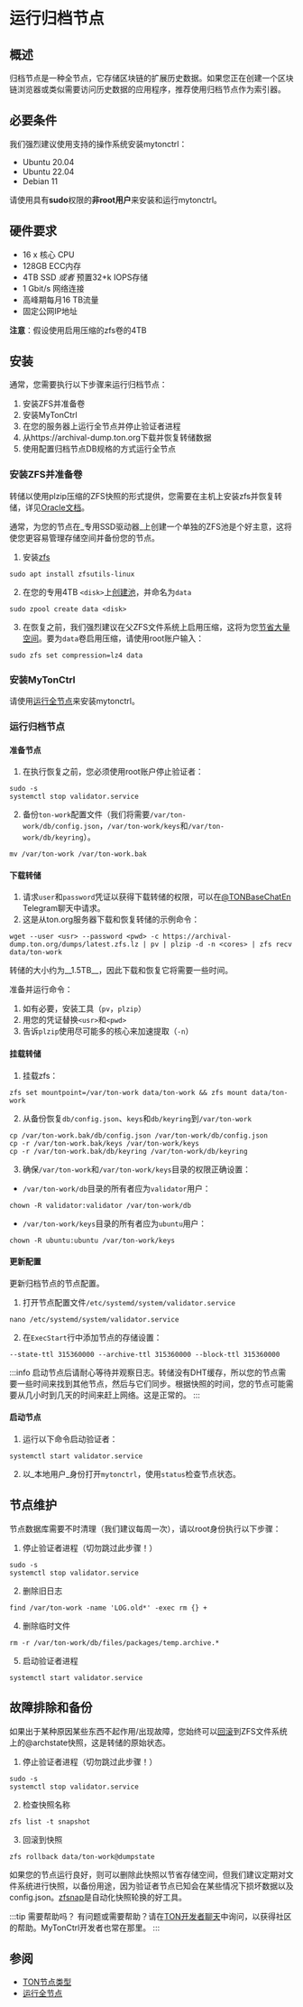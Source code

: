 # 运行归档节点

## 概述

归档节点是一种全节点，它存储区块链的扩展历史数据。如果您正在创建一个区块链浏览器或类似需要访问历史数据的应用程序，推荐使用归档节点作为索引器。

## 必要条件

我们强烈建议使用支持的操作系统安装mytonctrl：
* Ubuntu 20.04
* Ubuntu 22.04
* Debian 11

请使用具有**sudo**权限的**非root用户**来安装和运行mytonctrl。

## 硬件要求

* 16 x 核心 CPU
* 128GB ECC内存
* 4TB SSD _或者_ 预置32+k IOPS存储
* 1 Gbit/s 网络连接
* 高峰期每月16 TB流量
* 固定公网IP地址

__注意__：假设使用启用压缩的zfs卷的4TB

## 安装

通常，您需要执行以下步骤来运行归档节点：

1. 安装ZFS并准备卷
2. 安装MyTonCtrl
3. 在您的服务器上运行全节点并停止验证者进程
4. 从https://archival-dump.ton.org下载并恢复转储数据
5. 使用配置归档节点DB规格的方式运行全节点

### 安装ZFS并准备卷

转储以使用plzip压缩的ZFS快照的形式提供，您需要在主机上安装zfs并恢复转储，详见[Oracle文档](https://docs.oracle.com/cd/E23824_01/html/821-1448/gavvx.html#scrolltoc)。

通常，为您的节点在_专用SSD驱动器_上创建一个单独的ZFS池是个好主意，这将使您更容易管理存储空间并备份您的节点。

1. 安装[zfs](https://ubuntu.com/tutorials/setup-zfs-storage-pool#1-overview)
```shell
sudo apt install zfsutils-linux
```
2. 在您的专用4TB `<disk>`上[创建池](https://ubuntu.com/tutorials/setup-zfs-storage-pool#3-creating-a-zfs-pool)，并命名为`data`

```shell
sudo zpool create data <disk>
```
3. 在恢复之前，我们强烈建议在父ZFS文件系统上启用压缩，这将为您[节省大量空间](https://www.servethehome.com/the-case-for-using-zfs-compression/)。要为`data`卷启用压缩，请使用root账户输入：

```shell
sudo zfs set compression=lz4 data
```

### 安装MyTonCtrl

请使用[运行全节点](/participate/run-nodes/full-node)来安装mytonctrl。

### 运行归档节点

#### 准备节点

1. 在执行恢复之前，您必须使用root账户停止验证者：
```shell
sudo -s
systemctl stop validator.service
```
2. 备份`ton-work`配置文件（我们将需要`/var/ton-work/db/config.json`，`/var/ton-work/keys`和`/var/ton-work/db/keyring`）。
```shell
mv /var/ton-work /var/ton-work.bak
```

#### 下载转储

1. 请求`user`和`password`凭证以获得下载转储的权限，可以在[@TONBaseChatEn](https://t.me/TONBaseChatEn) Telegram聊天中请求。
2. 这是从ton.org服务器下载和恢复转储的示例命令：

```shell
wget --user <usr> --password <pwd> -c https://archival-dump.ton.org/dumps/latest.zfs.lz | pv | plzip -d -n <cores> | zfs recv data/ton-work
```

转储的大小约为__1.5TB__，因此下载和恢复它将需要一些时间。

准备并运行命令：
1. 如有必要，安装工具（`pv`，`plzip`）
2. 用您的凭证替换`<usr>`和`<pwd>`
3. 告诉`plzip`使用尽可能多的核心来加速提取（`-n`）

#### 挂载转储

1. 挂载zfs：
```shell
zfs set mountpoint=/var/ton-work data/ton-work && zfs mount data/ton-work
```
2. 从备份恢复`db/config.json`、`keys`和`db/keyring`到`/var/ton-work`
```shell
cp /var/ton-work.bak/db/config.json /var/ton-work/db/config.json
cp -r /var/ton-work.bak/keys /var/ton-work/keys
cp -r /var/ton-work.bak/db/keyring /var/ton-work/db/keyring
```
3. 确保`/var/ton-work`和`/var/ton-work/keys`目录的权限正确设置：

- `/var/ton-work/db`目录的所有者应为`validator`用户：

```shell
chown -R validator:validator /var/ton-work/db
```

- `/var/ton-work/keys`目录的所有者应为`ubuntu`用户：

```shell
chown -R ubuntu:ubuntu /var/ton-work/keys
```

#### 更新配置

更新归档节点的节点配置。

1. 打开节点配置文件`/etc/systemd/system/validator.service`
```shell
nano /etc/systemd/system/validator.service
```

2. 在`ExecStart`行中添加节点的存储设置：
```shell
--state-ttl 315360000 --archive-ttl 315360000 --block-ttl 315360000
```

:::info
启动节点后请耐心等待并观察日志。转储没有DHT缓存，所以您的节点需要一些时间来找到其他节点，然后与它们同步。根据快照的时间，您的节点可能需要从几小时到几天的时间来赶上网络。这是正常的。
:::

#### 启动节点

1. 运行以下命令启动验证者：

```shell
systemctl start validator.service
```

2. 以_本地用户_身份打开`mytonctrl`，使用`status`检查节点状态。

## 节点维护

节点数据库需要不时清理（我们建议每周一次），请以root身份执行以下步骤：


1. 停止验证者进程（切勿跳过此步骤！）
```shell
sudo -s
systemctl stop validator.service
```
2. 删除旧日志
```shell
find /var/ton-work -name 'LOG.old*' -exec rm {} +
```
4. 删除临时文件
```shell
rm -r /var/ton-work/db/files/packages/temp.archive.*
```
5. 启动验证者进程
```shell
systemctl start validator.service
```

## 故障排除和备份
如果出于某种原因某些东西不起作用/出现故障，您始终可以[回滚](https://docs.oracle.com/cd/E23824_01/html/821-1448/gbciq.html#gbcxk)到ZFS文件系统上的@archstate快照，这是转储的原始状态。

1. 停止验证者进程（切勿跳过此步骤！）
```shell
sudo -s
systemctl stop validator.service
```
2. 检查快照名称
```shell
zfs list -t snapshot
```
3. 回滚到快照
```shell
zfs rollback data/ton-work@dumpstate
```

如果您的节点运行良好，则可以删除此快照以节省存储空间，但我们建议定期对文件系统进行快照，以备份用途，因为验证者节点已知会在某些情况下损坏数据以及config.json。[zfsnap](https://www.zfsnap.org/docs.html)是自动化快照轮换的好工具。

:::tip 需要帮助吗？
有问题或需要帮助？请在[TON开发者聊天](https://t.me/tondev_eng)中询问，以获得社区的帮助。MyTonCtrl开发者也常在那里。
:::


## 参阅

* [TON节点类型](/participate/nodes/node-types)
* [运行全节点](/participate/run-nodes/full-node)
